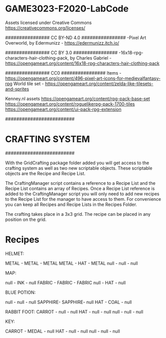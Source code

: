 # GAME3023-F2020-LabCode

Assets licensed under Creative Commons
https://creativecommons.org/licenses/

################ CC BY-ND 4.0 ################
-Pixel Art Overworld, by Edermunizz - https://edermunizz.itch.io/

################ CC BY 3.0 ################
	-16x18-rpg-characters-hair-clothing-pack, by Charles Gabriel - https://opengameart.org/content/16x18-rpg-characters-hair-clothing-pack

################ CC0 ################
Items -	https://opengameart.org/content/496-pixel-art-icons-for-medievalfantasy-rpg
World tile set - https://opengameart.org/content/zelda-like-tilesets-and-sprites

Kenney.nl assets
	https://opengameart.org/content/rpg-pack-base-set
	https://opengameart.org/content/roguelikerpg-pack-1700-tiles
	https://opengameart.org/content/ui-pack-rpg-extension


#########################
#	CRAFTING SYSTEM		#
#########################

With the GridCrafting package folder added you will get access to the crafting system as well as two new scriptable objects. These scriptable objects are the Recipe and Recipe List.

The CraftingManager script contains a reference to a Recipe List and the Recipe List contains an array of Recipes. Once a Recipe List reference is added to the CraftingManager script
you will only need to add new recipes to the Recipe List for the manager to have access to them. For convenience you can keep all Recipes and Recipe Lists in the Recipes Folder.

The crafting takes place in a 3x3 grid. The recipe can be placed in any position on the grid.

#	Recipes		#

HELMET:

METAL	-	METAL	-	METAL
METAL	-	HAT		-	METAL
null	-	null	-	null


MAP:

null	-	INK		-	null
FABRIC	-	FABRIC	-	FABRIC
null	-	HAT		-	null


BLUE POTION:

null	-	null	-	null
SAPPHIRE-	SAPPHIRE-	null
HAT		-	COAL	-	null


RABBIT FOOT:
CARROT	-	null	-	null
HAT		-	null	-	null
null	-	null	-	null

KEY:

CARROT	-	MEDAL	-	null
HAT		-	null	-	null
null	-	null	-	null